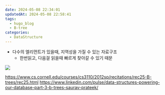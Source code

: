 ```yaml
---
date: 2024-05-08 22:34:01
updatedAt: 2024-05-08 22:58:41
tags:
  - hugo_blog
  - B-tree
categories:
  - DataStructure
---
```

- 다수의 엘리먼트가 있을때, 지역성을 가질 수 있는 자료구조
	- 한번읽고, 다음걸 읽을때 빠르게 찾아갈 수 있기 때문	



![](Pasted%20image%2020240508225722.png)


https://www.cs.cornell.edu/courses/cs3110/2012sp/recitations/rec25-B-trees/rec25.html
https://www.linkedin.com/pulse/data-structures-powering-our-database-part-3-b-trees-saurav-prateek/